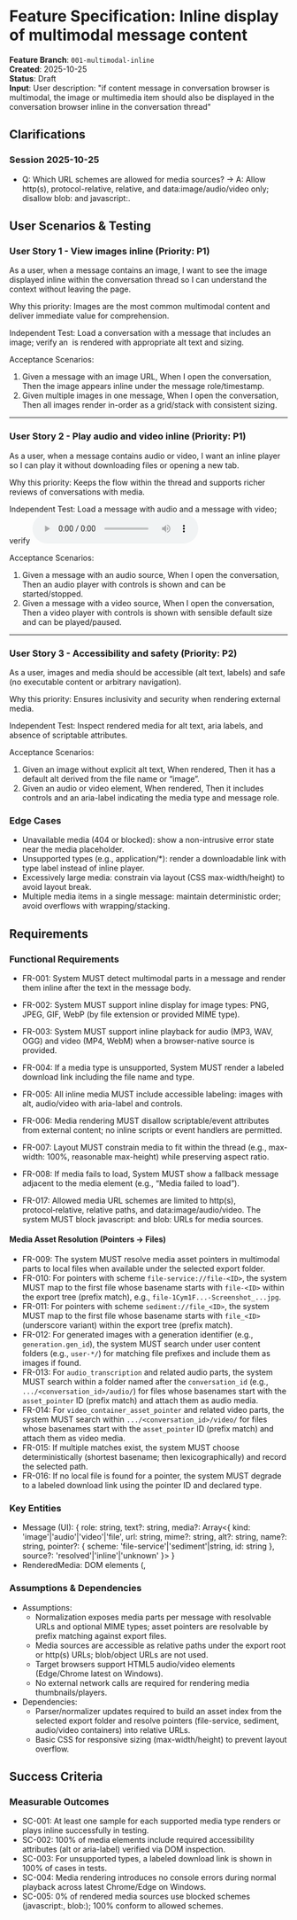 # Feature Specification: Inline display of multimodal message content

**Feature Branch**: `001-multimodal-inline`  
**Created**: 2025-10-25  
**Status**: Draft  
**Input**: User description: "if content message in conversation browser is multimodal, the image or multimedia item should also be displayed in the conversation browser inline in the conversation thread"

## Clarifications

### Session 2025-10-25

- Q: Which URL schemes are allowed for media sources? → A: Allow http(s), protocol-relative, relative, and data:image/audio/video only; disallow blob: and javascript:.

## User Scenarios & Testing

### User Story 1 - View images inline (Priority: P1)

As a user, when a message contains an image, I want to see the image displayed inline within the conversation thread so I can understand the context without leaving the page.

Why this priority: Images are the most common multimodal content and deliver immediate value for comprehension.

Independent Test: Load a conversation with a message that includes an image; verify an <img> is rendered with appropriate alt text and sizing.

Acceptance Scenarios:

1. Given a message with an image URL, When I open the conversation, Then the image appears inline under the message role/timestamp.
2. Given multiple images in one message, When I open the conversation, Then all images render in-order as a grid/stack with consistent sizing.

---

### User Story 2 - Play audio and video inline (Priority: P1)

As a user, when a message contains audio or video, I want an inline player so I can play it without downloading files or opening a new tab.

Why this priority: Keeps the flow within the thread and supports richer reviews of conversations with media.

Independent Test: Load a message with audio and a message with video; verify <audio controls> and <video controls> appear and can be interacted with.

Acceptance Scenarios:

1. Given a message with an audio source, When I open the conversation, Then an audio player with controls is shown and can be started/stopped.
2. Given a message with a video source, When I open the conversation, Then a video player with controls is shown with sensible default size and can be played/paused.

---

### User Story 3 - Accessibility and safety (Priority: P2)

As a user, images and media should be accessible (alt text, labels) and safe (no executable content or arbitrary navigation).

Why this priority: Ensures inclusivity and security when rendering external media.

Independent Test: Inspect rendered media for alt text, aria labels, and absence of scriptable attributes.

Acceptance Scenarios:

1. Given an image without explicit alt text, When rendered, Then it has a default alt derived from the file name or “image”.
2. Given an audio or video element, When rendered, Then it includes controls and an aria-label indicating the media type and message role.

### Edge Cases

- Unavailable media (404 or blocked): show a non-intrusive error state near the media placeholder.
- Unsupported types (e.g., application/*): render a downloadable link with type label instead of inline player.
- Excessively large media: constrain via layout (CSS max-width/height) to avoid layout break.
- Multiple media items in a single message: maintain deterministic order; avoid overflows with wrapping/stacking.

## Requirements

### Functional Requirements

- FR-001: System MUST detect multimodal parts in a message and render them inline after the text in the message body.
- FR-002: System MUST support inline display for image types: PNG, JPEG, GIF, WebP (by file extension or provided MIME type).
- FR-003: System MUST support inline playback for audio (MP3, WAV, OGG) and video (MP4, WebM) when a browser-native source is provided.
- FR-004: If a media type is unsupported, System MUST render a labeled download link including the file name and type.
- FR-005: All inline media MUST include accessible labeling: images with alt, audio/video with aria-label and controls.
- FR-006: Media rendering MUST disallow scriptable/event attributes from external content; no inline scripts or event handlers are permitted.
- FR-007: Layout MUST constrain media to fit within the thread (e.g., max-width: 100%, reasonable max-height) while preserving aspect ratio.
- FR-008: If media fails to load, System MUST show a fallback message adjacent to the media element (e.g., “Media failed to load”).

- FR-017: Allowed media URL schemes are limited to http(s), protocol‑relative, relative paths, and data:image/audio/video. The system MUST block javascript: and blob: URLs for media sources.

#### Media Asset Resolution (Pointers → Files)

- FR-009: The system MUST resolve media asset pointers in multimodal parts to local files when available under the selected export folder.
- FR-010: For pointers with scheme `file-service://file-<ID>`, the system MUST map to the first file whose basename starts with `file-<ID>` within the export tree (prefix match), e.g., `file-1Cym1F...-Screenshot_...jpg`.
- FR-011: For pointers with scheme `sediment://file_<ID>`, the system MUST map to the first file whose basename starts with `file_<ID>` (underscore variant) within the export tree (prefix match).
- FR-012: For generated images with a generation identifier (e.g., `generation.gen_id`), the system MUST search under user content folders (e.g., `user-*/`) for matching file prefixes and include them as images if found.
- FR-013: For `audio_transcription` and related audio parts, the system MUST search within a folder named after the `conversation_id` (e.g., `.../<conversation_id>/audio/`) for files whose basenames start with the `asset_pointer` ID (prefix match) and attach them as audio media.
- FR-014: For `video_container_asset_pointer` and related video parts, the system MUST search within `.../<conversation_id>/video/` for files whose basenames start with the `asset_pointer` ID (prefix match) and attach them as video media.
- FR-015: If multiple matches exist, the system MUST choose deterministically (shortest basename; then lexicographically) and record the selected path.
- FR-016: If no local file is found for a pointer, the system MUST degrade to a labeled download link using the pointer ID and declared type.

### Key Entities

- Message (UI): { role: string, text?: string, media?: Array<{ kind: 'image'|'audio'|'video'|'file', url: string, mime?: string, alt?: string, name?: string, pointer?: { scheme: 'file-service'|'sediment'|string, id: string }, source?: 'resolved'|'inline'|'unknown' }> }
- RenderedMedia: DOM elements (<img>, <audio>, <video>, or <a download>) appended after message text.

### Assumptions & Dependencies

- Assumptions:
	- Normalization exposes media parts per message with resolvable URLs and optional MIME types; asset pointers are resolvable by prefix matching against export files.
	- Media sources are accessible as relative paths under the export root or http(s) URLs; blob/object URLs are not used.
	- Target browsers support HTML5 audio/video elements (Edge/Chrome latest on Windows).
	- No external network calls are required for rendering media thumbnails/players.
- Dependencies:
	- Parser/normalizer updates required to build an asset index from the selected export folder and resolve pointers (file-service, sediment, audio/video containers) into relative URLs.
	- Basic CSS for responsive sizing (max-width/height) to prevent layout overflow.

## Success Criteria

### Measurable Outcomes

- SC-001: At least one sample for each supported media type renders or plays inline successfully in testing.
- SC-002: 100% of media elements include required accessibility attributes (alt or aria-label) verified via DOM inspection.
- SC-003: For unsupported types, a labeled download link is shown in 100% of cases in tests.
- SC-004: Media rendering introduces no console errors during normal playback across latest Chrome/Edge on Windows.
- SC-005: 0% of rendered media sources use blocked schemes (javascript:, blob:); 100% conform to allowed schemes.
